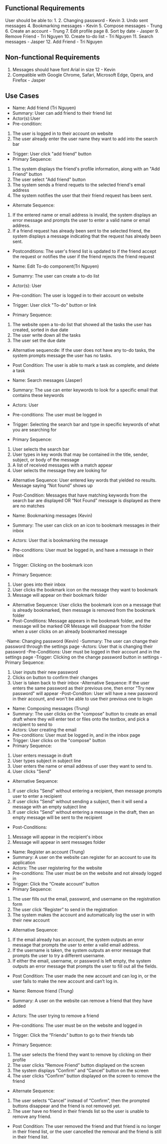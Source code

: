 ## Functional Requirements

User should be able to:
1. 
2. Changing password - Kevin
3. Undo sent messages
4. Bookmarking messages - Kevin
5. Compose messages - Trung
6. Create an account - Trung
7. Edit profile page
8. Sort by date - Jasper
9. Remove Friend - Tri Nguyen
10. Create to-do list -  Tri Nguyen
11. Search messages - Jasper
12. Add Friend - Tri Nguyen


## Non-functional Requirements

1. Messages should have font Arial in size 12 - Kevin
2. Compatible with Google Chrome, Safari, Microsoft Edge, Opera, and 
Firefox - Jasper


## Use Cases

- Name: Add friend (Tri Nguyen)
- Summary: User can add friend to their friend list
- Actor(s):User
- Pre-condition:
1. The user is logged in to their account on website
2. The user already enter the user name they want to add into the search bar	
- Trigger: User click "add friend" button
- Primary Sequence:
1. The system displays the friend's profile information, along with an "Add Friend" button
2. The user select "Add friend" button
3. The system sends a friend requets to the selected friend's email address
4. The system notifies the user that their friend request has been sent.
- Alternate Sequence: 
1. If the entered name or email address is invalid, the system displays an error message and prompts the 
user to enter a valid name or email address.
2. If a friend request has already been sent to the selected friend, the system displays a message 
indicating that the request has already been sent.
- Postconditions:
The user's friend list is updated to if the friend accept the request or notifies the user if the friend rejects the friend request	
	

- Name: Edit To-do component(Tri Nguyen)
- Sumamry: The user can create a to-do list
- Actor(s): User
- Pre-condition: The user is logged in to their account on website
- Trigger: User click "To-do" button or link
- Primary Sequence:
1. The website open a to-do list that showed all the tasks the user has created, sorted in due date
2. The user write down all the tasks
3. The user set the due date
- Alternative sequencde:
If the user does not have any to-do tasks, the system prompts message the user has no tasks.
- Post Condition:
The user is able to mark a task as complete, and delete a task
	

- Name: Search messages (Jasper)
- Summary: The use can enter keywords to look for a specific email that contains these keywords
- Actors: User
- Pre-conditions: The user must be logged in
- Trigger: Selecting the search bar and type in specific keywords of what you are searching for
- Primary Sequence:  
1. User selects the search bar
2. User types in key words that may be contained in the title, sender, subject, or body of the message
3. A list of received messages with a match appear
4. User selects the message they are looking for
- Alternative Sequence:
User entered key words that yielded no results. Message saying “Not found” shows up
- Post-Condition: 
Messages that have matching keywords from the search bar are displayed OR “Not Found” 
message is displayed as there are no matches


- Name: Bookmarking messages (Kevin)
- Summary: The user can click on an icon to bookmark messages in their inbox 
- Actors: User that is bookmarking the message
- Pre-conditions: User must be logged in, and have a message in their inbox 
- Trigger: Clicking on the bookmark icon
- Primary Sequence:
1. User goes into their inbox
2. User clicks the bookmark icon on the message they want to bookmark
3. Message will appear on their bookmark folder
- Alternative Sequence:
User clicks the bookmark icon on a message that is already bookmarked, then message is removed from the bookmark folder 
- Post-Conditions:
Message appears in the bookmark folder, and the message will be marked
OR
Message will disappear from the folder when a user clicks on an already bookmarked message

-Name: Changing password (Kevin)
-Summary: The user can change their password through the settings page
-Actors: User that is changing their password
-Pre-Conditions: User must be logged in their account and in the settings page
-Trigger: Clicking on the change password button in settings
-Primary Sequence: 
1. User inputs their new password
2. Clicks on button to confirm their changes
3. User is taken back to their inbox
-Alternative Sequence: 
If the user enters the same password as their previous one, then error "Try new password" will appear
-Post-Conditon:
User will have a new password in their account, and won't be able to use their previous one to login

- Name: Composing messages (Trung)
- Summary: The user clicks on the "compose" button to create an email draft where they will enter text or files onto the textbox, and pick a recipient to send to 
- Actors: User creating the email
- Pre-conditions: User must be logged in, and in the inbox page
- Trigger: User clicks on the "compose" button
- Primary Sequence:
1. User enters message in draft
2. User types subject in subject line
3. User enters the name or email address of user they want to send to.
4. User clicks "Send"
- Alternative Sequence:
1. If user clicks "Send" without entering a recipient, then message prompts user to enter a recipient
2. If user clicks "Send" without sending a subject, then it will send a message with an empty subject line
3. If user clicks "Send" without entering a message in the draft, then an empty message will be sent to the recipient
- Post-Conditions:
1. Message will appear in the recipient's inbox
2. Message will appear in sent messages folder
	

- Name: Register an account (Trung)
- Summary: A user on the website can register for an account to use its application
- Actors: The user registering for the website
- Pre-conditions: The user must be on the website and not already logged in
- Trigger: Click the “Create account” button
- Primary Sequence: 
1. The user fills out the email, password, and username on the registration form
2. The user click “Register” to send in the registration
3. The system makes the account and automatically log the user in with their new account
- Alternative Sequence:
1. If the email already has an account, the system outputs an error message that prompts the user to enter a valid email address.
2. If the username is taken, the system outputs an error message that prompts the user to try a different username.
3. If either the email, username, or password is left empty, the system outputs an error message that prompts the user to fill out all the fields.
- Post Condition: 
The user made the new account and can log in, or the user fails to make the new account and can’t log in.
	

- Name: Remove friend (Trung)
- Summary: A user on the website can remove a friend that they have added
- Actors: The user trying to remove a friend
- Pre-conditions: The user must be on the website and logged in
- Trigger: Click the “Friends” button to go to their friends tab
- Primary Sequence:
1. The user selects the friend they want to remove by clicking on their profile
2. The user clicks “Remove Friend” button displayed on the screen
3. The system displays “Confirm” and “Cancel” button on the screen
4. The user clicks “Confirm” button displayed on the screen to remove the friend
- Alternate Sequence:
1. The user selects “Cancel” instead of “Confirm”, then the prompted buttons disappear and the friend is not removed yet.
2. The user have no friend in their friends list so the user is unable to remove any friend.
- Post Condition: 
The user removed the friend and that friend is no longer in their friend list, or the user cancelled the removal and the friend is still in their friend list.

